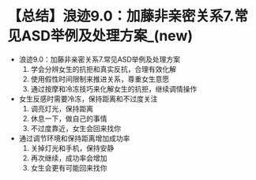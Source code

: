 # 【总结】浪迹9.0：加藤非亲密关系7.常见ASD举例及处理方案_(new)

-   浪迹9.0：加藤非亲密关系7.常见ASD举例及处理方案
    1.  学会分辨女生的抗拒和真实反抗，合理有效化解
    2.  使用假性时间限制来推进关系，尊重女生意愿
    3.  通过按摩和冷冻技巧来化解女生的抗拒，继续调情操作
-   女生反感时需要冷冻，保持距离和不过度关注
    1.  调亮灯光，保持距离
    2.  休息一下，做自己的事情
    3.  不过度靠近，女生会回来找你
-   通过调节环境和保持距离增加成功率
    1.  关掉灯光和手机，保持安静
    2.  再次继续，成功率会增加
    3.  女生会更有可能回来找你